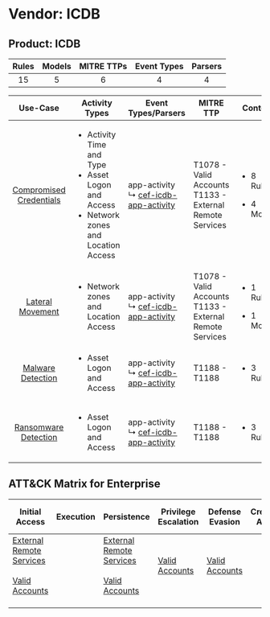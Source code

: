 Vendor: ICDB
============
Product: ICDB
-------------
| Rules | Models | MITRE TTPs | Event Types | Parsers |
|:-----:|:------:|:----------:|:-----------:|:-------:|
|  15   |   5    |     6      |      4      |    4    |

|                                 Use-Case                                  | Activity Types                                                                                                     | Event Types/Parsers                                                                                | MITRE TTP                                                      | Content                                             |
|:-------------------------------------------------------------------------:| ------------------------------------------------------------------------------------------------------------------ | -------------------------------------------------------------------------------------------------- | -------------------------------------------------------------- | --------------------------------------------------- |
| [Compromised Credentials](../UseCases/usecase_compromised_credentials.md) | <ul><li>Activity Time  and Type</li><li>Asset Logon and Access</li><li>Network zones and Location Access</li></ul> |  app-activity<br> ↳ [cef-icdb-app-activity](../Parsers/parserContent_cef-icdb-app-activity.md)<br> | T1078 - Valid Accounts<br>T1133 - External Remote Services<br> | <ul><li>8 Rules</li></ul><ul><li>4 Models</li></ul> |
|        [Lateral Movement](../UseCases/usecase_lateral_movement.md)        | <ul><li>Network zones and Location Access</li></ul>                                                                |  app-activity<br> ↳ [cef-icdb-app-activity](../Parsers/parserContent_cef-icdb-app-activity.md)<br> | T1078 - Valid Accounts<br>T1133 - External Remote Services<br> | <ul><li>1 Rules</li></ul><ul><li>1 Models</li></ul> |
|       [Malware Detection](../UseCases/usecase_malware_detection.md)       | <ul><li>Asset Logon and Access</li></ul>                                                                           |  app-activity<br> ↳ [cef-icdb-app-activity](../Parsers/parserContent_cef-icdb-app-activity.md)<br> | T1188 - T1188<br>                                              | <ul><li>3 Rules</li></ul>                           |
|    [Ransomware Detection](../UseCases/usecase_ransomware_detection.md)    | <ul><li>Asset Logon and Access</li></ul>                                                                           |  app-activity<br> ↳ [cef-icdb-app-activity](../Parsers/parserContent_cef-icdb-app-activity.md)<br> | T1188 - T1188<br>                                              | <ul><li>3 Rules</li></ul>                           |

ATT&CK Matrix for Enterprise
----------------------------
| Initial Access                                                                                                                                   | Execution | Persistence                                                                                                                                      | Privilege Escalation                                                | Defense Evasion                                                     | Credential Access | Discovery | Lateral Movement | Collection | Command and Control | Exfiltration | Impact |
| ------------------------------------------------------------------------------------------------------------------------------------------------ | --------- | ------------------------------------------------------------------------------------------------------------------------------------------------ | ------------------------------------------------------------------- | ------------------------------------------------------------------- | ----------------- | --------- | ---------------- | ---------- | ------------------- | ------------ | ------ |
| [External Remote Services](https://attack.mitre.org/techniques/T1133)<br><br>[Valid Accounts](https://attack.mitre.org/techniques/T1078)<br><br> |           | [External Remote Services](https://attack.mitre.org/techniques/T1133)<br><br>[Valid Accounts](https://attack.mitre.org/techniques/T1078)<br><br> | [Valid Accounts](https://attack.mitre.org/techniques/T1078)<br><br> | [Valid Accounts](https://attack.mitre.org/techniques/T1078)<br><br> |                   |           |                  |            |                     |              |        |